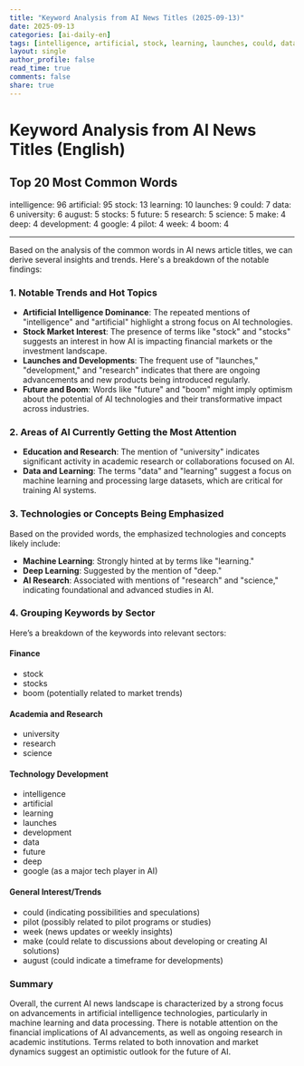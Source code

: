```yaml
---
title: "Keyword Analysis from AI News Titles (2025-09-13)"
date: 2025-09-13
categories: [ai-daily-en]
tags: [intelligence, artificial, stock, learning, launches, could, data, university, august, stocks, future, research, science, make, deep, development, google, pilot, week, boom]
layout: single
author_profile: false
read_time: true
comments: false
share: true
---
```


# Keyword Analysis from AI News Titles (English)

## Top 20 Most Common Words

intelligence: 96
artificial: 95
stock: 13
learning: 10
launches: 9
could: 7
data: 6
university: 6
august: 5
stocks: 5
future: 5
research: 5
science: 5
make: 4
deep: 4
development: 4
google: 4
pilot: 4
week: 4
boom: 4

---

Based on the analysis of the common words in AI news article titles, we can derive several insights and trends. Here's a breakdown of the notable findings:

### 1. Notable Trends and Hot Topics
- **Artificial Intelligence Dominance**: The repeated mentions of "intelligence" and "artificial" highlight a strong focus on AI technologies.
- **Stock Market Interest**: The presence of terms like "stock" and "stocks" suggests an interest in how AI is impacting financial markets or the investment landscape.
- **Launches and Developments**: The frequent use of "launches," "development," and "research" indicates that there are ongoing advancements and new products being introduced regularly.
- **Future and Boom**: Words like "future" and "boom" might imply optimism about the potential of AI technologies and their transformative impact across industries.

### 2. Areas of AI Currently Getting the Most Attention
- **Education and Research**: The mention of "university" indicates significant activity in academic research or collaborations focused on AI.
- **Data and Learning**: The terms "data" and "learning" suggest a focus on machine learning and processing large datasets, which are critical for training AI systems.

### 3. Technologies or Concepts Being Emphasized
Based on the provided words, the emphasized technologies and concepts likely include:
- **Machine Learning**: Strongly hinted at by terms like "learning."
- **Deep Learning**: Suggested by the mention of "deep."
- **AI Research**: Associated with mentions of "research" and "science," indicating foundational and advanced studies in AI.

### 4. Grouping Keywords by Sector
Here’s a breakdown of the keywords into relevant sectors:

#### **Finance**
- stock
- stocks
- boom (potentially related to market trends)

#### **Academia and Research**
- university
- research
- science

#### **Technology Development**
- intelligence
- artificial
- learning
- launches
- development
- data
- future
- deep
- google (as a major tech player in AI)

#### **General Interest/Trends**
- could (indicating possibilities and speculations)
- pilot (possibly related to pilot programs or studies)
- week (news updates or weekly insights)
- make (could relate to discussions about developing or creating AI solutions)
- august (could indicate a timeframe for developments)

### Summary
Overall, the current AI news landscape is characterized by a strong focus on advancements in artificial intelligence technologies, particularly in machine learning and data processing. There is notable attention on the financial implications of AI advancements, as well as ongoing research in academic institutions. Terms related to both innovation and market dynamics suggest an optimistic outlook for the future of AI.